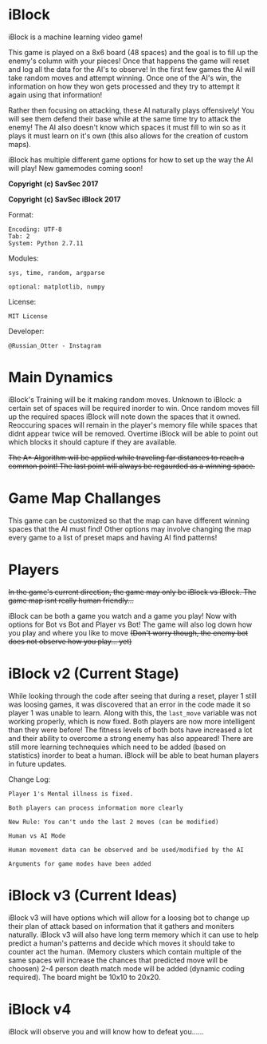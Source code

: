 iBlock
======

iBlock is a machine learning video game!

This game is played on a 8x6 board (48 spaces) and the goal is to fill up the enemy's column with your pieces! Once that happens the game will reset and log all the data for the AI's to observe! In the first few games the AI will take random moves and attempt winning. Once one of the AI's win, the information on how they won gets processed and they try to attempt it again using that information!

Rather then focusing on attacking, these AI naturally plays offensively! You will see them defend their base while at the same time try to attack the enemy! The AI also doesn't know which spaces it must fill to win so as it plays it must learn on it's own (this also allows for the creation of custom maps).

iBlock has multiple different game options for how to set up the way the AI will play! New gamemodes coming soon!

**Copyright (c) SavSec 2017**

**Copyright (c) SavSec iBlock 2017**

Format:

	Encoding: UTF-8
	Tab: 2
	System: Python 2.7.11

Modules:

	sys, time, random, argparse
	
	optional: matplotlib, numpy
	

License:
	
	MIT License

Developer:
	
	@Russian_Otter - Instagram


# Main Dynamics #
iBlock's Training will be it making random moves. Unknown to iBlock: a certain set of spaces will be required inorder to win. Once random moves fill up the required spaces iBlock will note down the spaces that it owned.
Reoccuring spaces will remain in the player's memory file while spaces that didnt appear twice will be removed. Overtime iBlock will be able to point out which blocks it should capture if they are available.

~~The A* Algorithm will be applied while traveling far distances to reach a common point! The last point will always be regaurded as a winning space.~~

# Game Map Challanges #
This game can be customized so that the map can have different winning spaces that the AI must find!
Other options may involve changing the map every game to a list of preset maps and having AI find patterns!

# Players #
~~In the game's current direction, the game may only be iBlock vs iBlock. The game map isnt really human friendly...~~

iBlock can be both a game you watch and a game you play! Now with options for Bot vs Bot and Player vs Bot! The game will also log down how you play and where you like to move ~~(Don't worry though, the enemy bot does not observe how you play... yet)~~

# iBlock v2 (Current Stage) #
While looking through the code after seeing that during a reset, player 1 still was loosing games, it was discovered that an error in the code made it so player 1 was unable to learn. Along with this, the `last_move` variable was not working properly, which is now fixed. Both players are now more intelligent than they were before! The fitness levels of both bots have increased a lot and their ability to overcome a strong enemy has also appeared! There are still more learning technequies which need to be added (based on statistics) inorder to beat a human. iBlock will be able to beat human players in future updates.

Change Log:

	Player 1's Mental illness is fixed.
	
	Both players can process information more clearly
	
	New Rule: You can't undo the last 2 moves (can be modified)
	
	Human vs AI Mode
	
	Human movement data can be observed and be used/modified by the AI
	
	Arguments for game modes have been added


# iBlock v3 (Current Ideas) #
iBlock v3 will have options which will allow for a loosing bot to change up their plan of attack based on information that it gathers and moniters naturally. iBlock v3 will also have long term memory which it can use to help predict a human's patterns and decide which moves it should take to counter act the human.
(Memory clusters which contain multiple of the same spaces will increase the chances that predicted move will be choosen)
2-4 person death match mode will be added (dynamic coding required).
The board might be 10x10 to 20x20.

# iBlock v4 #
iBlock will observe you and will know how to defeat you......
